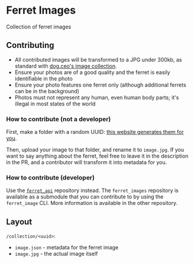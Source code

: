# Ferret Images

Collection of ferret images

## Contributing

- All contributed images will be transformed to a JPG under 300kb, as standard with [dog.ceo's image collection](https://github.com/jigsawpieces/dog-api-images).
- Ensure your photos are of a good quality and the ferret is easily identifiable in the photo
- Ensure your photo features one ferret only (although additional ferrets can be in the background)
- Photos must not represent any human, even human body parts; it's illegal in most states of the world

### How to contribute (not a developer)

First, make a folder with a random UUID: [this website generates them for you](https://leodog896.github.io/doke/uuid).

Then, upload your image to that folder, and rename it to `image.jpg`.
If you want to say anything about the ferret, feel free to leave it in the description in the PR, and a contributor will transform it into metadata for you.

### How to contribute (developer)

Use the [`ferret_api`](https://github.com/LeoDog896/ferret_api) repository instead. The `ferret_images` repository is available as a submodule that you can contribute to by using the `ferret_image` CLI. More information is available in the other repository.

## Layout

`/collection/<uuid>`:
- `image.json` - metadata for the ferret image
- `image.jpg` - the actual image itself
